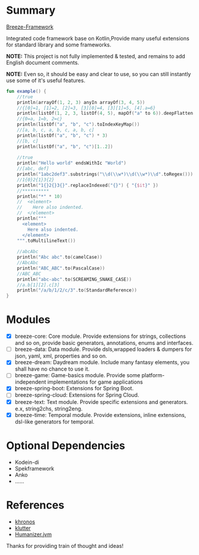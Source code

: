# Summary

[Breeze-Framework](https://github.com/DragonKnightOfBreeze/Breeze-Framework)

Integrated code framework base on Kotlin,Provide many useful extensions for standard library and some frameworks.

**NOTE:** This project is not fully implemented & tested, and remains to add English document comments.

**NOTE:** Even so, it should be easy and clear to use, so you can still instantly use some of it's useful features.

```kotlin
fun example() {
    //true
    println(arrayOf(1, 2, 3) anyIn arrayOf(3, 4, 5))
    //{[0]=1, [1]=2, [2]=3, [3][0]=4, [3][1]=5, [4].a=6}
    println(listOf(1, 2, 3, listOf(4, 5), mapOf("a" to 6)).deepFlatten())
    //{0=a, 1=b, 2=c}
    println(listOf("a", "b", "c").toIndexKeyMap())
    //[a, b, c, a, b, c, a, b, c]
    println(listOf("a", "b", "c") * 3)
    //[b, c]
    println(listOf("a", "b", "c")[1..2])
    
    //true
    println("Hello world" endsWithIc "World")
    //[abc, def]
    println("1abc2def3".substrings("\\d(\\w*)\\d(\\w*)\\d".toRegex()))
    //1{0}2{1}3{2}
    println("1{}2{}3{}".replaceIndexed("{}") { "{$it}" })
    //**********
    println("*" * 10)
    //  <element>
    //    Here also indented.
    //  </element>
    println("""
      <element>
        Here also indented.
      </element>
    """.toMultilineText())
    	
    //abcAbc
    println("Abc abc".to(camelCase))
    //AbcAbc
    println("ABC_ABC".to(PascalCase))
    //ABC_ABC
    println("abc-abc".to(SCREAMING_SNAKE_CASE))
    //a.b[1][2].c[3]
    println("/a/b/1/2/c/3".to(StandardReference))
}
```

# Modules

* [x] breeze-core: Core module. Provide extensions for strings, collections and so on, provide basic generators, annotations, enums and interfaces. 
* [ ] breeze-data: Data module. Provide dsls,wrapped loaders & dumpers for json, yaml, xml, properties and so on.  
* [x] breeze-dream: Daydream module. Include many fantasy elements, you shall have no chance to use it. 
* [ ] breeze-game: Game-basics module. Provide some platform-independent implementations for game applications
* [x] breeze-spring-boot: Extensions for Spring Boot.
* [ ] breeze-spring-cloud: Extensions for Spring Cloud.
* [x] breeze-text: Text module. Provide specific extensions and generators. e.x, string2chs, string2eng.
* [x] breeze-time: Temporal module. Provide extensions, inline extensions, dsl-like generators for temporal.

# Optional Dependencies

* Kodein-di
* Spekframework
* Anko
* ……

# References

* [khronos](https://github.com/hotchemi/khronos)
* [klutter](https://github.com/kohesive/klutter)
* [Humanizer.jvm](https://github.com/MehdiK/Humanizer.jvm)

Thanks for providing train of thought and ideas!
